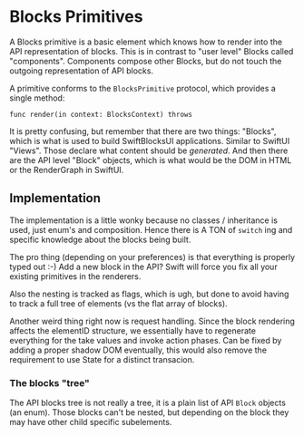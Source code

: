 #  Blocks Primitives

A Blocks primitive is a basic element which knows how to render into the
API representation of blocks.
This is in contrast to "user level" Blocks called "components". Components compose other 
Blocks, but do not touch the outgoing representation of API blocks.

A primitive conforms to the `BlocksPrimitive` protocol, which provides a single method:

    func render(in context: BlocksContext) throws

It is pretty confusing, but remember that there are two things: "Blocks", which is what
is used to build SwiftBlocksUI applications. Similar to SwiftUI "Views". Those declare what
content should be _generated_.
And then there are the API level "Block" objects, which is what would be the DOM in HTML
or the RenderGraph in SwiftUI.


## Implementation

The implementation is a little wonky because no classes / inheritance is used,
just enum's and composition. Hence there is A TON of `switch` ing and specific
knowledge about the blocks being built.

The pro thing (depending on your preferences) is that everything is properly typed out :-)
Add a new block in the API? Swift will force you fix all your existing primitives in the
renderers.

Also the nesting is tracked as flags, which is ugh, but done to avoid having to track a full
tree of elements (vs the flat array of blocks).

Another weird thing right now is request handling. Since the block rendering affects
the elementID structure, we essentially have to regenerate everything for the take
values and invoke action phases. 
Can be fixed by adding a proper shadow DOM eventually, this would also remove the
requirement to use State for a distinct transacion.


### The blocks "tree"

The API blocks tree is not really a tree, it is a plain list of API `Block` objects (an enum).
Those blocks can't be nested, but depending on the block they may have other child
specific subelements.
